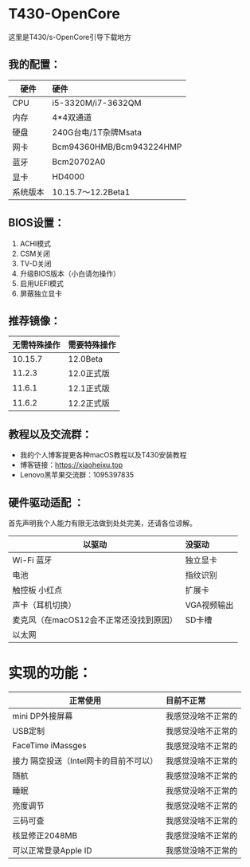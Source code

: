 
# T430-OpenCore

这里是T430/s-OpenCore引导下载地方



## 我的配置：
| 硬件      | 硬件      |
|----------|:-------------------------|
| CPU     | i5-3320M/i7-3632QM                 |
| 内存     | 4*4双通道                |
| 硬盘     | 240G台电/1T杂牌Msata     |
| 网卡     | Bcm94360HMB/Bcm943224HMP |
| 蓝牙     | Bcm20702A0               |
| 显卡     | HD4000                   |
| 系统版本 | 10.15.7～12.2Beta1        |


## BIOS设置：
1. ACHI模式
2. CSM关闭
3. TV-D关闭
4. 升级BIOS版本（小白请勿操作）
5. 启用UEFI模式
6. 屏蔽独立显卡

## 推荐镜像：
| 无需特殊操作 | 需要特殊操作 |
|--------------|:-------------|
| 10.15.7      | 12.0Beta     |
| 11.2.3       | 12.0正式版   |
| 11.6.1       | 12.1正式版   |
| 11.6.2       | 12.2正式版   |



## 教程以及交流群：

* 我的个人博客提更各种macOS教程以及T430安装教程
* 博客链接：https://xiaoheixu.top
* Lenovo黑苹果交流群：1095397835
## 硬件驱动适配 ：
首先声明我个人能力有限无法做到处处完美，还请各位谅解。

| 以驱动                                | 没驱动      |
|---------------------------------------|:------------|
| Wi-Fi 蓝牙                            | 独立显卡    |
| 电池                                  | 指纹识别    |
| 触控板 小红点                         | 扩展卡      |
| 声卡（耳机切换）                        | VGA视频输出 |
| 麦克风（在macOS12会不正常还没找到原因） | SD卡槽      |
| 以太网 |      |
# 实现的功能：

| 正常使用                             | 目前不正常         |
|--------------------------------------|:-------------------|
| mini DP外接屏幕                      | 我感觉没啥不正常的 |
| USB定制                              | 我感觉没啥不正常的 |
| FaceTime iMassges                    | 我感觉没啥不正常的 |
| 接力 隔空投送（Intel网卡的目前不可以） | 我感觉没啥不正常的 |
| 随航                                 | 我感觉没啥不正常的 |
| 睡眠                                 | 我感觉没啥不正常的 |
| 亮度调节                             | 我感觉没啥不正常的 |
| 三码可查                             | 我感觉没啥不正常的 |
| 核显修正2048MB                       | 我感觉没啥不正常的 |
| 可以正常登录Apple ID                      | 我感觉没啥不正常的 |


